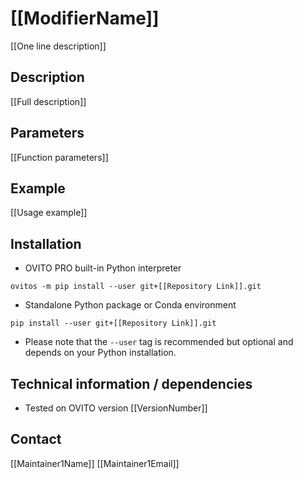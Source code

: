 # [[ModifierName]]
[[One line description]]

## Description
[[Full description]]

## Parameters 
[[Function parameters]]

## Example
[[Usage example]]

## Installation
- OVITO PRO built-in Python interpreter
```
ovitos -m pip install --user git+[[Repository Link]].git
``` 
- Standalone Python package or Conda environment
```
pip install --user git+[[Repository Link]].git
```
- Please note that the `--user` tag is recommended but optional and depends on your Python installation.

## Technical information / dependencies
- Tested on OVITO version [[VersionNumber]]

## Contact
[[Maintainer1Name]] [[Maintainer1Email]]
